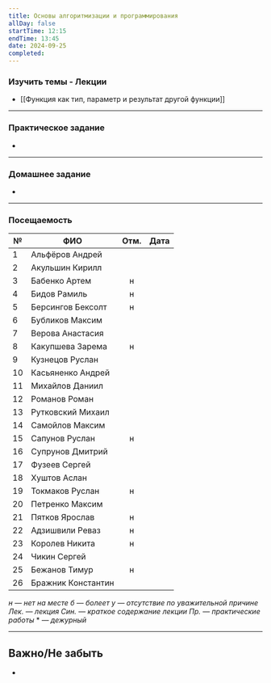```yaml
---
title: Основы алгоритмизации и программирования
allDay: false
startTime: 12:15
endTime: 13:45
date: 2024-09-25
completed:
---
```

### Изучить темы - Лекции

- [[Функция как тип, параметр и результат другой функции]]

---
### Практическое задание

- 

---
### Домашнее задание

- 

---
### Посещаемость


| №   | ФИО                | Отм. | Дата |
| --- | ------------------ | :--: | :--: |
| 1   | Альфёров Андрей    |      |      |
| 2   | Акульшин Кирилл    |      |      |
| 3   | Бабенко Артем      |  н   |      |
| 4   | Бидов Рамиль       |  н   |      |
| 5   | Берсингов Бексолт  |  н   |      |
| 6   | Бубликов Максим    |      |      |
| 7   | Верова Анастасия   |      |      |
| 8   | Какупшева Зарема   |  н   |      |
| 9   | Кузнецов Руслан    |      |      |
| 10  | Касьяненко Андрей  |      |      |
| 11  | Михайлов Даниил    |      |      |
| 12  | Романов Роман      |      |      |
| 13  | Рутковский Михаил  |      |      |
| 14  | Самойлов Максим    |      |      |
| 15  | Сапунов Руслан     |  н   |      |
| 16  | Супрунов Дмитрий   |      |      |
| 17  | Фузеев Сергей      |      |      |
| 18  | Хуштов Аслан       |      |      |
| 19  | Токмаков Руслан    |  н   |      |
| 20  | Петренко Максим    |      |      |
| 21  | Пятков Ярослав     |  н   |      |
| 22  | Адзишвили Реваз    |  н   |      |
| 23  | Королев Никита     |  н   |      |
| 24  | Чикин Сергей       |      |      |
| 25  | Бежанов Тимур      |  н   |      |
| 26  | Бражник Константин |      |      |

*н — нет на месте
б — болеет
у — отсутствие по уважительной причине
Лек. — лекция
Син. — краткое содержание лекции
Пр. — практические работы*
\* — *дежурный*

---
## Важно/Не забыть

- 